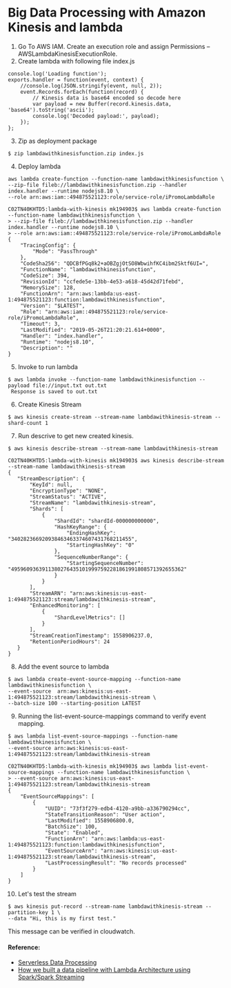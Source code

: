  # Big Data Processing with Amazon Kinesis and lambda

1. Go To AWS IAM. Create an execution role and assign Permissions – AWSLambdaKinesisExecutionRole.
2. Create lambda with following file index.js
```
console.log('Loading function');
exports.handler = function(event, context) {
    //console.log(JSON.stringify(event, null, 2));
    event.Records.forEach(function(record) {
        // Kinesis data is base64 encoded so decode here
        var payload = new Buffer(record.kinesis.data, 'base64').toString('ascii');
        console.log('Decoded payload:', payload);
    });
};
```
3. Zip as deployment package
```
$ zip lambdawithkinesisfunction.zip index.js
```

4. Deploy lambda 
```
aws lambda create-function --function-name lambdawithkinesisfunction \
--zip-file fileb://lambdawithkinesisfunction.zip --handler index.handler --runtime nodejs8.10 \
--role arn:aws:iam::494875521123:role/service-role/iPromoLambdaRole
```
```
C02TN40KHTD5:lambda-with-kinesis mk194903$ aws lambda create-function --function-name lambdawithkinesisfunction \
> --zip-file fileb://lambdawithkinesisfunction.zip --handler index.handler --runtime nodejs8.10 \
> --role arn:aws:iam::494875521123:role/service-role/iPromoLambdaRole
{
    "TracingConfig": {
        "Mode": "PassThrough"
    },
    "CodeSha256": "QDCBfPGq8k2+aOBZgjOtSO8WbwihfKC4ibm2Sktf6UI=",
    "FunctionName": "lambdawithkinesisfunction",
    "CodeSize": 394,
    "RevisionId": "ccfede5e-13bb-4e53-a618-45d42d71febd",
    "MemorySize": 128,
    "FunctionArn": "arn:aws:lambda:us-east-1:494875521123:function:lambdawithkinesisfunction",
    "Version": "$LATEST",
    "Role": "arn:aws:iam::494875521123:role/service-role/iPromoLambdaRole",
    "Timeout": 3,
    "LastModified": "2019-05-26T21:20:21.614+0000",
    "Handler": "index.handler",
    "Runtime": "nodejs8.10",
    "Description": ""
}
```
5. Invoke to run lambda
```
$ aws lambda invoke --function-name lambdawithkinesisfunction --payload file://input.txt out.txt
 Response is saved to out.txt
```
 6. Create Kinesis Stream
```
$ aws kinesis create-stream --stream-name lambdawithkinesis-stream --shard-count 1
```
 
 7. Run descrive to get new created kinesis. 
 ```
 $ aws kinesis describe-stream --stream-name lambdawithkinesis-stream
 ```
 ```
 C02TN40KHTD5:lambda-with-kinesis mk194903$ aws kinesis describe-stream --stream-name lambdawithkinesis-stream
{
    "StreamDescription": {
        "KeyId": null,
        "EncryptionType": "NONE",
        "StreamStatus": "ACTIVE",
        "StreamName": "lambdawithkinesis-stream",
        "Shards": [
            {
                "ShardId": "shardId-000000000000",
                "HashKeyRange": {
                    "EndingHashKey": "340282366920938463463374607431768211455",
                    "StartingHashKey": "0"
                },
                "SequenceNumberRange": {
                    "StartingSequenceNumber": "49596093639113802764351019997592281861991808571392655362"
                }
            }
        ],
        "StreamARN": "arn:aws:kinesis:us-east-1:494875521123:stream/lambdawithkinesis-stream",
        "EnhancedMonitoring": [
            {
                "ShardLevelMetrics": []
            }
        ],
        "StreamCreationTimestamp": 1558906237.0,
        "RetentionPeriodHours": 24
    }
}
```
8. Add the event source to lambda
```
$ aws lambda create-event-source-mapping --function-name lambdawithkinesisfunction \
--event-source  arn:aws:kinesis:us-east-1:494875521123:stream/lambdawithkinesis-stream \
--batch-size 100 --starting-position LATEST
```
9. Running the list-event-source-mappings command to verify event mapping.
```
$ aws lambda list-event-source-mappings --function-name lambdawithkinesisfunction \
--event-source arn:aws:kinesis:us-east-1:494875521123:stream/lambdawithkinesis-stream
```
```
C02TN40KHTD5:lambda-with-kinesis mk194903$ aws lambda list-event-source-mappings --function-name lambdawithkinesisfunction \
> --event-source arn:aws:kinesis:us-east-1:494875521123:stream/lambdawithkinesis-stream
{
    "EventSourceMappings": [
        {
            "UUID": "73f3f279-edb4-4120-a9bb-a336790294cc",
            "StateTransitionReason": "User action",
            "LastModified": 1558906800.0,
            "BatchSize": 100,
            "State": "Enabled",
            "FunctionArn": "arn:aws:lambda:us-east-1:494875521123:function:lambdawithkinesisfunction",
            "EventSourceArn": "arn:aws:kinesis:us-east-1:494875521123:stream/lambdawithkinesis-stream",
            "LastProcessingResult": "No records processed"
        }
    ]
}
```
10. Let's test the stream
```
$ aws kinesis put-record --stream-name lambdawithkinesis-stream --partition-key 1 \
--data "Hi, this is my first test."
```
This message can be verified in cloudwatch.

#### Reference:
* [Serverless Data Processing](https://aws.amazon.com/lambda/data-processing/?trk=ps_a131L000005OoXQQA0)
* [How we built a data pipeline with Lambda Architecture using Spark/Spark Streaming](https://medium.com/walmartlabs/how-we-built-a-data-pipeline-with-lambda-architecture-using-spark-spark-streaming-9d3b4b4555d3)
